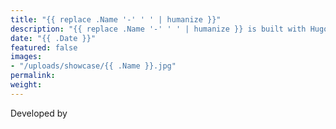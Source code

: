 ```yaml
---
title: "{{ replace .Name '-' ' ' | humanize }}"
description: "{{ replace .Name '-' ' ' | humanize }} is built with Hugo and edited in Forestry"
date: "{{ .Date }}"
featured: false
images:
- "/uploads/showcase/{{ .Name }}.jpg"
permalink:
weight:
---
```


Developed by
